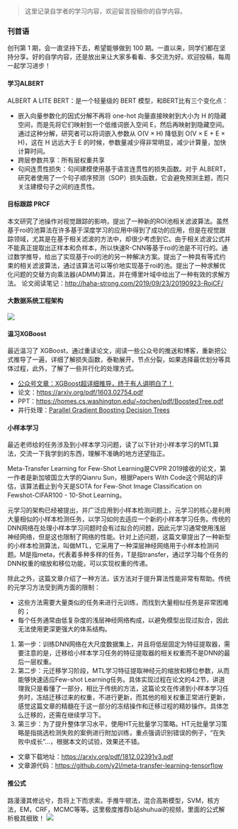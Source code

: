> 这里记录自学者的学习内容，欢迎留言投稿你的自学内容。

### 刊首语

创刊第 1 期，会一直坚持下去，希望能够做到 100 期。一直以来，同学们都在坚持分享。好的自学内容，还是放出来让大家多看看、多交流为好。欢迎投稿，每周一起学习进步！

#### 学习ALBERT

ALBERT A LITE BERT：是一个轻量级的 BERT 模型，和BERT比有三个变化点：
- 嵌入向量参数化的因式分解不再将 one-hot 向量直接映射到大小为 H 的隐藏空间，而是先将它们映射到一个低维词嵌入空间 E，然后再映射到隐藏空间。通过这种分解，研究者可以将词嵌入参数从 O(V × H) 降低到 O(V × E + E × H)，这在 H 远远大于 E 的时候，参数量减少得非常明显，减少计算量，加快计算时间。
- 跨层参数共享：所有层权重共享
- 句间连贯性损失：句间建模使用基于语言连贯性的损失函数。对于 ALBERT，研究者使用了一个句子顺序预测（SOP）损失函数，它会避免预测主题，而只关注建模句子之间的连贯性。

#### 目标跟踪 PRCF

本文研究了池操作对视觉跟踪的影响，提出了一种新的ROI池相关滤波算法。虽然基于roi的池算法在许多基于深度学习的应用中得到了成功的应用，但是在视觉跟踪领域，尤其是在基于相关滤波的方法中，却很少考虑到它。由于相关滤波公式并不能真正提取出正样本和负样本，所以快速R-CNN等基于roi的池是不可行的。通过数学推导，给出了实现基于roi的池的另一种解决方案。提出了一种具有等式约束的相关滤波算法，通过该算法可以等价地实现基于roi的池。提出了一种求解优化问题的交替方向乘法器(ADMM)算法，并在傅里叶域中给出了一种有效的求解方法。
论文阅读笔记：http://haha-strong.com/2019/09/23/20190923-RoiCF/

#### 大数据系统工程架构
![](https://mmbiz.qpic.cn/mmbiz_jpg/ZVbHwHpkBy8icS8NicN5P2yTjsRicVrC640tL9HicobPZ1NPaw8AcWEk5o9zD8ch78nIjeiclwJQachV5CMTvlmaMlA/640?wx_fmt=jpeg&tp=webp&wxfrom=5&wx_lazy=1&wx_co=1)

#### 温习XGBoost

最近温习了 XGBoost，通过重读论文，阅读一些公众号的推送和博客，重新把公式推导了一遍，详细了解损失函数，泰勒展开，节点分裂，如果选择最优划分等具体过程，此外，了解了一些并行化的处理方式。 
- [公众号文章：XGBoost超详细推导，终于有人讲明白了！](https://mp.weixin.qq.com/s/7n1nzGL7r789P9sv0GEkDA)
- 论文：https://arxiv.org/pdf/1603.02754.pdf
- PPT：https://homes.cs.washington.edu/~tqchen/pdf/BoostedTree.pdf
- 并行处理：[Parallel Gradient Boosting Decision Trees](http://zhanpengfang.github.io/418home.html)

#### 小样本学习

最近老师给的任务涉及到小样本学习问题，读了以下针对小样本学习的MTL算法，交流一下我学到的东西，理解不准确的地方还望指正。

Meta-Transfer Learning for Few-Shot Learning是CVPR 2019接收的论文，第一作者是新加坡国立大学的Qianru Sun，根据Papers With Code这个网站的评估，该算法截止到今天是SOTA for Few-Shot Image Classification on Fewshot-CIFAR100 - 10-Shot Learning。

元学习的架构已经被提出，并广泛应用到小样本检测问题上，元学习的核心是利用大量相似的小样本检测任务，以学习如何去适应一个新的小样本学习任务。传统的DNN网络在处理小样本学习问题时会有过拟合的问题，因此元学习通常使用浅层神经网络，但是这也限制了网络的性能。针对上述问题，这篇文章提出了一种新型的小样本检测算法，叫做MTL，它采用了一种深层神经网络用于小样本检测问题。M是指meta，代表着多种多样的任务，T是指transfer，通过学习每个任务的DNN权重的缩放和移位功能，可以实现权重的传递。

除此之外，这篇文章介绍了一种方法，该方法对于提升算法性能非常有帮助。传统的元学习方法受到两方面的限制：
- 这些方法需要大量类似的任务来进行元训练，而找到大量相似任务是非常困难的；
- 每个任务通常由低复杂度的浅层神经网络构成，以避免模型出现过拟合，因此无法使用更深更强大的体系结构。

1. 第一步：训练DNN网络在大尺度数据集上，并且将低层固定为特征提取器，需要注意的是，迁移给小样本学习任务的特征提取器的相关权重而不是DNN的最后一层权重。
2. 第二步：元迁移学习阶段，MTL学习特征提取神经元的缩放和移位参数，从而能够快速适应Few-shot Learning任务。具体实现过程在论文的4.2节，讲道理我只是看懂了一部分，相比于传统的方法，这篇论文在传递到小样本学习任务时，冻结迁移过来的权重，不进行更新，而其他的相关权重正常进行更新，感觉这篇文章的精髓在于这一部分的冻结操作和迁移过程的精妙操作。具体怎么迁移的，还需在继续学习下。
3. 第三步：为了提升整体学习水平，使用HT元批量学习策略。HT元批量学习策略是指挑选检测失败的案例进行附加训练，重点强调识别错误的例子，“在失败中成长”…，根据本文的试验，效果还不错。

- 文章下载地址：https://arxiv.org/pdf/1812.02391v3.pdf
- 文章源代码：https://github.com/y2l/meta-transfer-learning-tensorflow

#### 推公式

路漫漫其修远兮，吾将上下而求索。手推牛顿法，混合高斯模型，SVM，核方法，EM，CRF，MCMC等等。这里极度推荐b站shuhuai的视频，里面的公式解析极其细致！
![](https://mmbiz.qpic.cn/mmbiz_png/ZVbHwHpkBy8icS8NicN5P2yTjsRicVrC6403nbdvFHsTjgwXMX1SkV26G3CwyicSYiaZNwAguORO5OtqVZ2s2SrjZPQ/640?wx_fmt=png&tp=webp&wxfrom=5&wx_lazy=1&wx_co=1)
